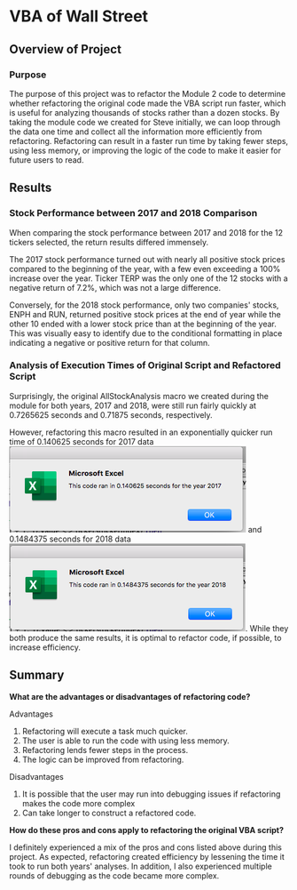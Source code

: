 # VBA of Wall Street

## Overview of Project

### Purpose
The purpose of this project was to refactor the Module 2 code to determine whether refactoring the original code made the VBA script run faster, which is useful for analyzing thousands of stocks rather than a dozen stocks. By taking the module code we created for Steve initially, we can loop through the data one time and collect all the information more efficiently from refactoring. Refactoring can result in a faster run time by taking fewer steps, using less memory, or improving the logic of the code to make it easier for future users to read. 

## Results

### Stock Performance between 2017 and 2018 Comparison
When comparing the stock performance between 2017 and 2018 for the 12 tickers selected, the return results differed immensely. 

The 2017 stock performance turned out with nearly all positive stock prices compared to the beginning of the year, with a few even exceeding a 100% increase over the year. Ticker TERP was the only one of the 12 stocks with a negative return of 7.2%, which was not a large difference. 

Conversely, for the 2018 stock performance, only two companies' stocks, ENPH and RUN, returned positive stock prices at the end of year while the other 10 ended with a lower stock price than at the beginning of the year. This was visually easy to identify due to the conditional formatting in place indicating a negative or positive return for that column. 

### Analysis of Execution Times of Original Script and Refactored Script
Surprisingly, the original AllStockAnalysis macro we created during the module for both years, 2017 and 2018, were still run fairly quickly at 0.7265625 seconds and 0.71875 seconds, respectively.

However, refactoring this macro resulted in an exponentially quicker run time of 0.140625 seconds for 2017 data ![VBA_Challenge_2017](VBA_Challenge_2017.png) and 0.1484375 seconds for 2018 data ![VBA_Challenge_2018](VBA_Challenge_2018.png). While they both produce the same results, it is optimal to refactor code, if possible, to increase efficiency.

## Summary

**What are the advantages or disadvantages of refactoring code?**

Advantages
1. Refactoring will execute a task much quicker.
2. The user is able to run the code with using less memory.
3. Refactoring lends fewer steps in the process.
4. The logic can be improved from refactoring.

Disadvantages
1. It is possible that the user may run into debugging issues if refactoring makes the code more complex
2. Can take longer to construct a refactored code.

**How do these pros and cons apply to refactoring the original VBA script?**

I definitely experienced a mix of the pros and cons listed above during this project. As expected, refactoring created efficiency by lessening the time it took to run both years' analyses. In addition, I also experienced multiple rounds of debugging as the code became more complex.
